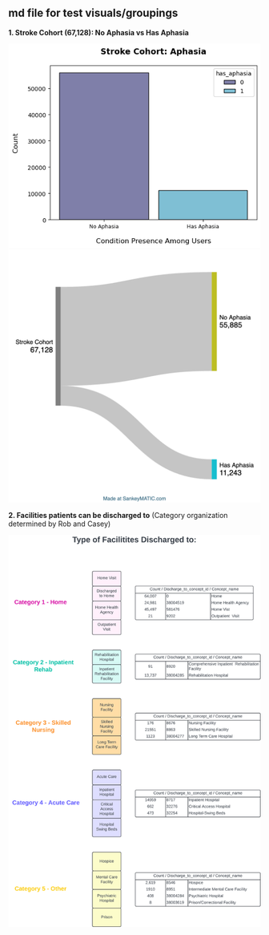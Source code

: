 ## md file for test visuals/groupings

**1. Stroke Cohort (67,128): No Aphasia vs Has Aphasia**

<img src="figs/aphasia_dist.png" width=600>
<img src="figs/sankeymatic_Y_N_aphasia.png" width=600>

**2. Facilities patients can be discharged to**
(Category organization determined by Rob and Casey)

<img src="docs/img/facility_category.png" width=700>
